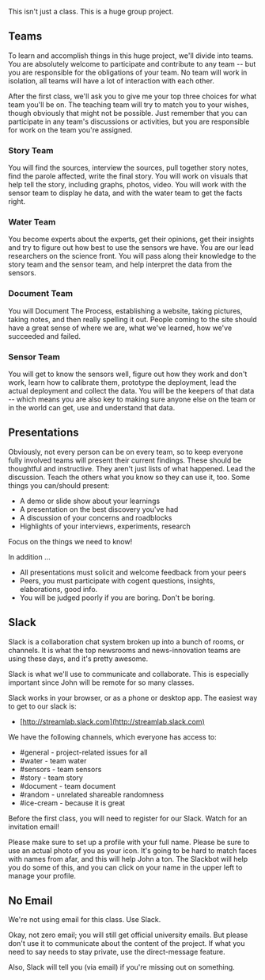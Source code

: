 This isn't just a class. This is a huge group project.

## Teams

To learn and accomplish things in this huge project, we'll divide into teams. You are absolutely welcome to participate and contribute to any team -- but you are responsible  for the obligations of your team. No team will work in isolation, all teams will have a lot of interaction with each other.

After the first class, we'll ask you to give me your top three choices for what team you'll be on. The teaching team will try to match you to your wishes, though obviously that might not be possible. Just remember that you can participate in any team's discussions or activities, but you are responsible for work on the team you're assigned.

###  Story Team
You will find the sources, interview the sources, pull together story notes, find the parole affected,  write the final story. You will work on visuals that help tell the story, including graphs, photos, video. You will work with the sensor team to display he data, and with the water team to get the facts right.

### Water Team
You become experts about  the experts, get their opinions, get their insights and try to figure out how best to use the sensors we have. You are our lead researchers on the science front. You will pass along their knowledge to the story team and the sensor team, and help interpret the data from the sensors.

### Document Team
You will Document The Process, establishing a website, taking pictures, taking notes, and then really spelling it out. People coming to the site should have a great sense of where we are, what we've learned, how we've succeeded and failed.

### Sensor Team
You will get to know the sensors well, figure out how they work and don't work, learn how to calibrate them, prototype the deployment, lead the actual deployment  and collect the data. You will be the keepers of that data -- which means you are also key to making sure anyone else on the team or in the world can get, use and understand  that data.

## Presentations

Obviously, not every person can be on every team, so to keep everyone fully involved teams will present their current findings. These should be thoughtful and instructive. They aren't just lists of what happened. Lead the discussion. Teach the others what you know so they can use it, too. Some things you can/should present:

* A demo or slide show about your learnings
* A presentation on the best discovery you've had
* A discussion of your concerns and roadblocks
* Highlights of your interviews, experiments, research

Focus on the things we need to know!

In addition ...

* All presentations must solicit and welcome feedback from your peers
* Peers, you must participate with cogent questions, insights, elaborations, good info.
* You will be judged poorly if you are boring. Don't be boring.

## Slack

Slack is a collaboration chat system broken up into a bunch of rooms, or channels. It is what the top newsrooms and news-innovation teams are using these days, and it's pretty awesome.

Slack is what we'll use to communicate and collaborate. This is especially important since John will be remote for so many classes.

Slack works in your browser, or as a phone or desktop app. The easiest way to get to our slack is:

- [http://streamlab.slack.com](http://streamlab.slack.com)

We have the following channels, which everyone has access to:

* #general - project-related  issues for all
* #water - team water
* #sensors - team sensors
* #story - team story
* #document - team document
* #random - unrelated shareable randomness
* #ice-cream - because it is great

Before the first class, you will need to register for our Slack. Watch for an invitation email!

Please make sure to set up a profile with your full name. Please be sure to use an actual photo of you as your icon. It's going to be hard to match faces with names from afar, and this will help John a ton. The Slackbot will help you do some of this, and you can click on your name in the upper left to manage your profile.

## No Email

We're not using email for this class. Use Slack.

Okay, not zero email; you will still get official university emails. But please don't use it to communicate about the content of the project. If what you need to say needs to stay private, use the direct-message feature.

Also, Slack will tell you (via email) if you're missing out on something.




